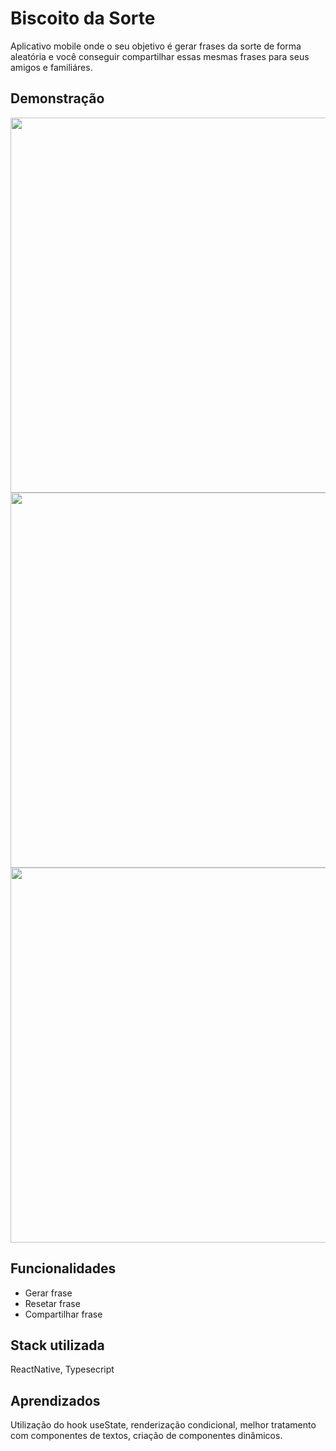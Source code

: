 # Biscoito da Sorte
Aplicativo mobile onde o seu objetivo é gerar frases da sorte de forma aleatória e você conseguir compartilhar essas mesmas frases para seus amigos e familiáres.

## Demonstração
<img src="https://github.com/user-attachments/assets/03ca6d8f-f110-458c-920b-39849a73bed8" height="600px"/>
<img src="https://github.com/user-attachments/assets/bd4a8624-3173-4903-ac3e-f271237fe115" height="600px"/>
<img src="https://github.com/user-attachments/assets/3b8d5b20-20b7-4d30-afbc-6d66af898edf" height="600px"/>


## Funcionalidades
- Gerar frase
- Resetar frase
- Compartilhar frase

## Stack utilizada
ReactNative, Typesecript

## Aprendizados
Utilização do hook useState, renderização condicional, melhor tratamento com componentes de textos, criação de componentes dinâmicos.


